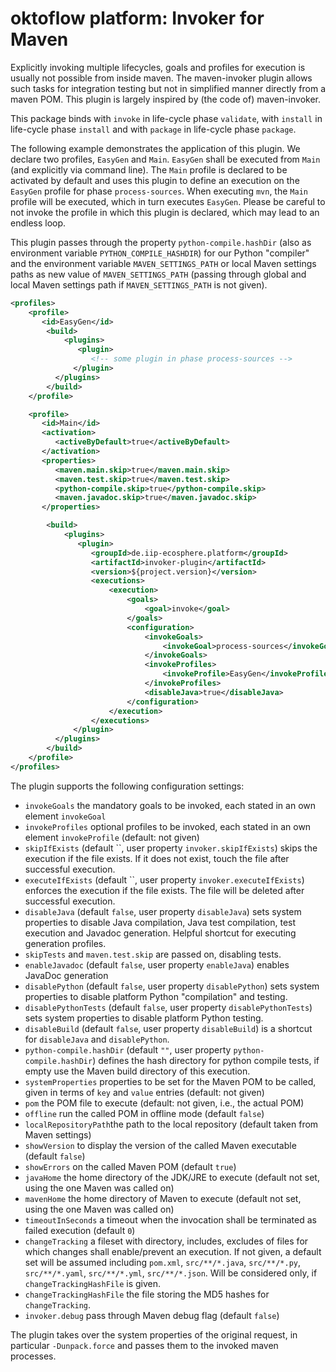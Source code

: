 # oktoflow platform: Invoker for Maven

Explicitly invoking multiple lifecycles, goals and profiles for execution is usually not possible from inside maven. The maven-invoker plugin allows such tasks for integration testing but not in simplified manner directly from a maven POM. This plugin is largely inspired by (the code of) maven-invoker.

This package binds with `invoke` in life-cycle phase `validate`, with `install` in life-cycle phase `install` and with `package` in life-cycle phase `package`.

The following example demonstrates the application of this plugin. We declare two profiles, `EasyGen` and `Main`. `EasyGen` shall be executed from `Main` (and explicitly via command line). The `Main` profile is declared to be activated by default and uses this plugin to define an execution on the `EasyGen` profile for phase `process-sources`. When executing `mvn`, the `Main` profile will be executed, which in turn executes `EasyGen`. Please be careful to not invoke the profile in which this plugin is declared, which may lead to an endless loop.

This plugin passes through the property `python-compile.hashDir` (also as environment variable ``PYTHON_COMPILE_HASHDIR``) for our Python "compiler" and the environment variable ``MAVEN_SETTINGS_PATH`` or local Maven settings paths as new value of ``MAVEN_SETTINGS_PATH`` (passing through global and local Maven settings path if ``MAVEN_SETTINGS_PATH`` is not given).


  ```xml
  <profiles>
      <profile>
         <id>EasyGen</id>
          <build>
              <plugins>
                 <plugin>
                    <!-- some plugin in phase process-sources -->
                </plugin>
            </plugins>
          </build>
      </profile>

      <profile>
         <id>Main</id>
         <activation>
            <activeByDefault>true</activeByDefault>
         </activation>
         <properties>
            <maven.main.skip>true</maven.main.skip>
            <maven.test.skip>true</maven.test.skip>
            <python-compile.skip>true</python-compile.skip>
            <maven.javadoc.skip>true</maven.javadoc.skip>
         </properties>       

          <build>
              <plugins>
                 <plugin>
                    <groupId>de.iip-ecosphere.platform</groupId>
                    <artifactId>invoker-plugin</artifactId>
                    <version>${project.version}</version>
                    <executions>
                        <execution>
                            <goals>
                                <goal>invoke</goal>
                            </goals>
                            <configuration>
                                <invokeGoals>
                                    <invokeGoal>process-sources</invokeGoal>
                                </invokeGoals>
                                <invokeProfiles>
                                    <invokeProfile>EasyGen</invokeProfile>
                                </invokeProfiles>
                                <disableJava>true</disableJava>
                            </configuration>
                        </execution>
                    </executions>
                </plugin>
            </plugins>
          </build>
      </profile>
  </profiles>
  ```

The plugin supports the following configuration settings:
  - `invokeGoals` the mandatory goals to be invoked, each stated in an own element `invokeGoal`
  - `invokeProfiles` optional profiles to be invoked, each stated in an own element `invokeProfile` (default: not given)
  - `skipIfExists` (default ``, user property `invoker.skipIfExists`) skips the execution if the file exists. If it does not exist, touch the file after successful execution.
  - `executeIfExists` (default ``, user property `invoker.executeIfExists`) enforces the execution if the file exists. The file will be deleted after successful execution.
  - `disableJava` (default `false`, user property `disableJava`) sets system properties to disable Java compilation, Java test compilation, test execution and Javadoc generation. Helpful shortcut for executing generation profiles.
  - `skipTests` and `maven.test.skip` are passed on, disabling tests.
  - `enableJavadoc` (default `false`, user property `enableJava`) enables JavaDoc generation
  - `disablePython` (default `false`, user property `disablePython`) sets system properties to disable platform Python "compilation" and testing.
  - `disablePythonTests` (default `false`, user property `disablePythonTests`) sets system properties to disable platform Python testing.
  - `disableBuild` (default `false`, user property `disableBuild`) is a shortcut for `disableJava` and `disablePython`.
  - `python-compile.hashDir` (default `""`, user property `python-compile.hashDir`) defines the hash directory for python compile tests, if empty use the Maven build directory of this execution.
  - `systemProperties` properties to be set for the Maven POM to be called, given in terms of `key` and `value` entries (default: not given)
  - `pom` the POM file to execute (default: not given, i.e., the actual POM)
  - `offline` run the called POM in offline mode (default `false`)
  - `localRepositoryPath`the path to the local repository (default taken from Maven settings)
  - `showVersion` to display the version of the called Maven executable (default `false`)
  - `showErrors` on the called Maven POM (default `true`)
  - `javaHome` the home directory of the JDK/JRE to execute (default not set, using the one Maven was called on)
  - `mavenHome` the home directory of Maven to execute (default not set, using the one Maven was called on)
  - `timeoutInSeconds` a timeout when the invocation shall be terminated as failed execution (default `0`)
  - `changeTracking` a fileset with directory, includes, excludes of files for which changes shall enable/prevent an execution. If not given, a default set will be assumed including `pom.xml`, `src/**/*.java`, `src/**/*.py`, `src/**/*.yaml`, `src/**/*.yml`, `src/**/*.json`. Will be considered only, if `changeTrackingHashFile` is given.
  - `changeTrackingHashFile` the file storing the MD5 hashes for `changeTracking`.
  - `invoker.debug` pass through Maven debug flag (default `false`)
  
The plugin takes over the system properties of the original request, in particular `-Dunpack.force` and passes them to the invoked maven processes.
